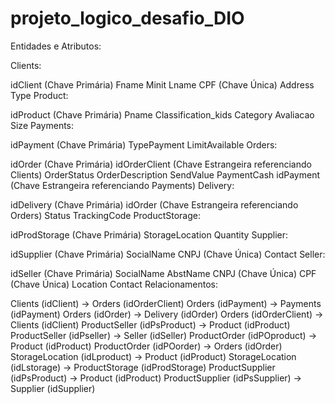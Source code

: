 # projeto_logico_desafio_DIO
Entidades e Atributos:

Clients:

idClient (Chave Primária)
Fname
Minit
Lname
CPF (Chave Única)
Address
Type
Product:

idProduct (Chave Primária)
Pname
Classification_kids
Category
Avaliacao
Size
Payments:

idPayment (Chave Primária)
TypePayment
LimitAvailable
Orders:

idOrder (Chave Primária)
idOrderClient (Chave Estrangeira referenciando Clients)
OrderStatus
OrderDescription
SendValue
PaymentCash
idPayment (Chave Estrangeira referenciando Payments)
Delivery:

idDelivery (Chave Primária)
idOrder (Chave Estrangeira referenciando Orders)
Status
TrackingCode
ProductStorage:

idProdStorage (Chave Primária)
StorageLocation
Quantity
Supplier:

idSupplier (Chave Primária)
SocialName
CNPJ (Chave Única)
Contact
Seller:

idSeller (Chave Primária)
SocialName
AbstName
CNPJ (Chave Única)
CPF (Chave Única)
Location
Contact
Relacionamentos:

Clients (idClient) -> Orders (idOrderClient)
Orders (idPayment) -> Payments (idPayment)
Orders (idOrder) -> Delivery (idOrder)
Orders (idOrderClient) -> Clients (idClient)
ProductSeller (idPsProduct) -> Product (idProduct)
ProductSeller (idPseller) -> Seller (idSeller)
ProductOrder (idPOproduct) -> Product (idProduct)
ProductOrder (idPOorder) -> Orders (idOrder)
StorageLocation (idLproduct) -> Product (idProduct)
StorageLocation (idLstorage) -> ProductStorage (idProdStorage)
ProductSupplier (idPsProduct) -> Product (idProduct)
ProductSupplier (idPsSupplier) -> Supplier (idSupplier)
